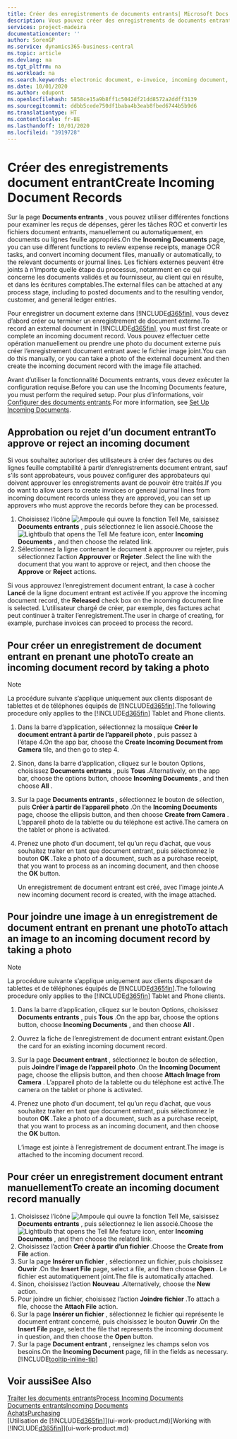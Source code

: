 ```yaml
---
title: Créer des enregistrements de documents entrants| Microsoft Docs
description: Vous pouvez créer des enregistrements de documents entrants, tels que des factures électroniques, et gérer des tâches OCR, du commerce électronique, et de l’échange de documents.
services: project-madeira
documentationcenter: ''
author: SorenGP
ms.service: dynamics365-business-central
ms.topic: article
ms.devlang: na
ms.tgt_pltfrm: na
ms.workload: na
ms.search.keywords: electronic document, e-invoice, incoming document, OCR, ecommerce, document exchange, import invoice
ms.date: 10/01/2020
ms.author: edupont
ms.openlocfilehash: 5858ce15a9b8ff1c5042df21dd8572a2ddff3139
ms.sourcegitcommit: ddbb5cede750df1baba4b3eab8fbed6744b5b9d6
ms.translationtype: HT
ms.contentlocale: fr-BE
ms.lasthandoff: 10/01/2020
ms.locfileid: "3919728"
---
```

# <a name="create-incoming-document-records"></a><span data-ttu-id="eb342-103">Créer des enregistrements document entrant</span><span class="sxs-lookup"><span data-stu-id="eb342-103">Create Incoming Document Records</span></span>
<span data-ttu-id="eb342-104">Sur la page **Documents entrants** , vous pouvez utiliser différentes fonctions pour examiner les reçus de dépenses, gérer les tâches ROC et convertir les fichiers document entrants, manuellement ou automatiquement, en documents ou lignes feuille appropriés.</span><span class="sxs-lookup"><span data-stu-id="eb342-104">On the **Incoming Documents** page, you can use different functions to review expense receipts, manage OCR tasks, and convert incoming document files, manually or automatically, to the relevant documents or journal lines.</span></span> <span data-ttu-id="eb342-105">Les fichiers externes peuvent être joints à n’importe quelle étape du processus, notamment en ce qui concerne les documents validés et au fournisseur, au client qui en résulte, et dans les écritures comptables.</span><span class="sxs-lookup"><span data-stu-id="eb342-105">The external files can be attached at any process stage, including to posted documents and to the resulting vendor, customer, and general ledger entries.</span></span>

<span data-ttu-id="eb342-106">Pour enregistrer un document externe dans [!INCLUDE[d365fin](includes/d365fin_md.md)], vous devez d’abord créer ou terminer un enregistrement de document externe.</span><span class="sxs-lookup"><span data-stu-id="eb342-106">To record an external document in [!INCLUDE[d365fin](includes/d365fin_md.md)], you must first create or complete an incoming document record.</span></span> <span data-ttu-id="eb342-107">Vous pouvez effectuer cette opération manuellement ou prendre une photo du document externe puis créer l’enregistrement document entrant avec le fichier image joint.</span><span class="sxs-lookup"><span data-stu-id="eb342-107">You can do this manually, or you can take a photo of the external document and then create the incoming document record with the image file attached.</span></span>

<span data-ttu-id="eb342-108">Avant d’utiliser la fonctionnalité Documents entrants, vous devez exécuter la configuration requise.</span><span class="sxs-lookup"><span data-stu-id="eb342-108">Before you can use the Incoming Documents feature, you must perform the required setup.</span></span> <span data-ttu-id="eb342-109">Pour plus d’informations, voir [Configurer des documents entrants](across-how-setup-income-documents.md).</span><span class="sxs-lookup"><span data-stu-id="eb342-109">For more information, see [Set Up Incoming Documents](across-how-setup-income-documents.md).</span></span>

## <a name="to-approve-or-reject-an-incoming-document"></a><span data-ttu-id="eb342-110">Approbation ou rejet d’un document entrant</span><span class="sxs-lookup"><span data-stu-id="eb342-110">To approve or reject an incoming document</span></span>
<span data-ttu-id="eb342-111">Si vous souhaitez autoriser des utilisateurs à créer des factures ou des lignes feuille comptabilité à partir d’enregistrements document entrant, sauf s’ils sont approbateurs, vous pouvez configurer des approbateurs qui doivent approuver les enregistrements avant de pouvoir être traités.</span><span class="sxs-lookup"><span data-stu-id="eb342-111">If you do want to allow users to create invoices or general journal lines from incoming document records unless they are approved, you can set up approvers who must approve the records before they can be processed.</span></span>

1. <span data-ttu-id="eb342-112">Choisissez l’icône ![Ampoule qui ouvre la fonction Tell Me](media/ui-search/search_small.png "Dites-moi ce que vous voulez faire"), saisissez **Documents entrants** , puis sélectionnez le lien associé.</span><span class="sxs-lookup"><span data-stu-id="eb342-112">Choose the ![Lightbulb that opens the Tell Me feature](media/ui-search/search_small.png "Tell me what you want to do") icon, enter **Incoming Documents** , and then choose the related link.</span></span>
2. <span data-ttu-id="eb342-113">Sélectionnez la ligne contenant le document à approuver ou rejeter, puis sélectionnez l’action **Approuver** or **Rejeter** .</span><span class="sxs-lookup"><span data-stu-id="eb342-113">Select the line with the document that you want to approve or reject, and then choose the **Approve** or **Reject** actions.</span></span>

<span data-ttu-id="eb342-114">Si vous approuvez l’enregistrement document entrant, la case à cocher **Lancé** de la ligne document entrant est activée.</span><span class="sxs-lookup"><span data-stu-id="eb342-114">If you approve the incoming document record, the **Released** check box on the incoming document line is selected.</span></span> <span data-ttu-id="eb342-115">L’utilisateur chargé de créer, par exemple, des factures achat peut continuer à traiter l’enregistrement.</span><span class="sxs-lookup"><span data-stu-id="eb342-115">The user in charge of creating, for example, purchase invoices can proceed to process the record.</span></span>

## <a name="to-create-an-incoming-document-record-by-taking-a-photo"></a><span data-ttu-id="eb342-116">Pour créer un enregistrement de document entrant en prenant une photo</span><span class="sxs-lookup"><span data-stu-id="eb342-116">To create an incoming document record by taking a photo</span></span>
> [!NOTE]  
>   <span data-ttu-id="eb342-117">La procédure suivante s’applique uniquement aux clients disposant de tablettes et de téléphones équipés de [!INCLUDE[d365fin](includes/d365fin_md.md)].</span><span class="sxs-lookup"><span data-stu-id="eb342-117">The following procedure only applies to the [!INCLUDE[d365fin](includes/d365fin_md.md)] Tablet and Phone clients.</span></span>

1. <span data-ttu-id="eb342-118">Dans la barre d’application, sélectionnez la mosaïque **Créer le document entrant à partir de l’appareil photo** , puis passez à l’étape 4.</span><span class="sxs-lookup"><span data-stu-id="eb342-118">On the app bar, choose the **Create Incoming Document from Camera** tile, and then go to step 4.</span></span>
2. <span data-ttu-id="eb342-119">Sinon, dans la barre d’application, cliquez sur le bouton Options, choisissez **Documents entrants** , puis **Tous** .</span><span class="sxs-lookup"><span data-stu-id="eb342-119">Alternatively, on the app bar, choose the options button, choose **Incoming Documents** , and then choose **All** .</span></span>
3. <span data-ttu-id="eb342-120">Sur la page **Documents entrants** , sélectionnez le bouton de sélection, puis **Créer à partir de l’appareil photo** .</span><span class="sxs-lookup"><span data-stu-id="eb342-120">On the **Incoming Documents** page, choose the ellipsis button, and then choose **Create from Camera** .</span></span> <span data-ttu-id="eb342-121">L’appareil photo de la tablette ou du téléphone est activé.</span><span class="sxs-lookup"><span data-stu-id="eb342-121">The camera on the tablet or phone is activated.</span></span>
4. <span data-ttu-id="eb342-122">Prenez une photo d’un document, tel qu’un reçu d’achat, que vous souhaitez traiter en tant que document entrant, puis sélectionnez le bouton **OK** .</span><span class="sxs-lookup"><span data-stu-id="eb342-122">Take a photo of a document, such as a purchase receipt, that you want to process as an incoming document, and then choose the **OK** button.</span></span>

    <span data-ttu-id="eb342-123">Un enregistrement de document entrant est créé, avec l’image jointe.</span><span class="sxs-lookup"><span data-stu-id="eb342-123">A new incoming document record is created, with the image attached.</span></span>

## <a name="to-attach-an-image-to-an-incoming-document-record-by-taking-a-photo"></a><span data-ttu-id="eb342-124">Pour joindre une image à un enregistrement de document entrant en prenant une photo</span><span class="sxs-lookup"><span data-stu-id="eb342-124">To attach an image to an incoming document record by taking a photo</span></span>
> [!NOTE]  
>   <span data-ttu-id="eb342-125">La procédure suivante s’applique uniquement aux clients disposant de tablettes et de téléphones équipés de [!INCLUDE[d365fin](includes/d365fin_md.md)].</span><span class="sxs-lookup"><span data-stu-id="eb342-125">The following procedure only applies to the [!INCLUDE[d365fin](includes/d365fin_md.md)] Tablet and Phone clients.</span></span>

1. <span data-ttu-id="eb342-126">Dans la barre d’application, cliquez sur le bouton Options, choisissez **Documents entrants** , puis **Tous** .</span><span class="sxs-lookup"><span data-stu-id="eb342-126">On the app bar, choose the options button, choose **Incoming Documents** , and then choose **All** .</span></span>
2. <span data-ttu-id="eb342-127">Ouvrez la fiche de l’enregistrement de document entrant existant.</span><span class="sxs-lookup"><span data-stu-id="eb342-127">Open the card for an existing incoming document record.</span></span>
3. <span data-ttu-id="eb342-128">Sur la page **Document entrant** , sélectionnez le bouton de sélection, puis **Joindre l’image de l’appareil photo** .</span><span class="sxs-lookup"><span data-stu-id="eb342-128">On the **Incoming Document** page, choose the ellipsis button, and then choose **Attach Image from Camera** .</span></span> <span data-ttu-id="eb342-129">L’appareil photo de la tablette ou du téléphone est activé.</span><span class="sxs-lookup"><span data-stu-id="eb342-129">The camera on the tablet or phone is activated.</span></span>
4. <span data-ttu-id="eb342-130">Prenez une photo d’un document, tel qu’un reçu d’achat, que vous souhaitez traiter en tant que document entrant, puis sélectionnez le bouton **OK** .</span><span class="sxs-lookup"><span data-stu-id="eb342-130">Take a photo of a document, such as a purchase receipt, that you want to process as an incoming document, and then choose the **OK** button.</span></span>

    <span data-ttu-id="eb342-131">L’image est jointe à l’enregistrement de document entrant.</span><span class="sxs-lookup"><span data-stu-id="eb342-131">The image is attached to the incoming document record.</span></span>

## <a name="to-create-an-incoming-document-record-manually"></a><span data-ttu-id="eb342-132">Pour créer un enregistrement document entrant manuellement</span><span class="sxs-lookup"><span data-stu-id="eb342-132">To create an incoming document record manually</span></span>
1. <span data-ttu-id="eb342-133">Choisissez l’icône ![Ampoule qui ouvre la fonction Tell Me](media/ui-search/search_small.png "Dites-moi ce que vous voulez faire"), saisissez **Documents entrants** , puis sélectionnez le lien associé.</span><span class="sxs-lookup"><span data-stu-id="eb342-133">Choose the ![Lightbulb that opens the Tell Me feature](media/ui-search/search_small.png "Tell me what you want to do") icon, enter **Incoming Documents** , and then choose the related link.</span></span>
2. <span data-ttu-id="eb342-134">Choisissez l’action **Créer à partir d’un fichier** .</span><span class="sxs-lookup"><span data-stu-id="eb342-134">Choose the **Create from File** action.</span></span>  
3. <span data-ttu-id="eb342-135">Sur la page **Insérer un fichier** , sélectionnez un fichier, puis choisissez **Ouvrir** .</span><span class="sxs-lookup"><span data-stu-id="eb342-135">On the **Insert File** page, select a file, and then choose **Open** .</span></span> <span data-ttu-id="eb342-136">Le fichier est automatiquement joint.</span><span class="sxs-lookup"><span data-stu-id="eb342-136">The file is automatically attached.</span></span>
4. <span data-ttu-id="eb342-137">Sinon, choisissez l’action **Nouveau** .</span><span class="sxs-lookup"><span data-stu-id="eb342-137">Alternatively, choose the **New** action.</span></span>
5. <span data-ttu-id="eb342-138">Pour joindre un fichier, choisissez l’action **Joindre fichier** .</span><span class="sxs-lookup"><span data-stu-id="eb342-138">To attach a file, choose the **Attach File** action.</span></span>
6. <span data-ttu-id="eb342-139">Sur la page **Insérer un fichier** , sélectionnez le fichier qui représente le document entrant concerné, puis choisissez le bouton **Ouvrir** .</span><span class="sxs-lookup"><span data-stu-id="eb342-139">On the **Insert File** page, select the file that represents the incoming document in question, and then choose the **Open** button.</span></span>
7. <span data-ttu-id="eb342-140">Sur la page **Document entrant** , renseignez les champs selon vos besoins.</span><span class="sxs-lookup"><span data-stu-id="eb342-140">On the **Incoming Document** page, fill in the fields as necessary.</span></span> [!INCLUDE[tooltip-inline-tip](includes/tooltip-inline-tip_md.md)]

## <a name="see-also"></a><span data-ttu-id="eb342-141">Voir aussi</span><span class="sxs-lookup"><span data-stu-id="eb342-141">See Also</span></span>
[<span data-ttu-id="eb342-142">Traiter les documents entrants</span><span class="sxs-lookup"><span data-stu-id="eb342-142">Process Incoming Documents</span></span>](across-process-income-documents.md)  
[<span data-ttu-id="eb342-143">Documents entrants</span><span class="sxs-lookup"><span data-stu-id="eb342-143">Incoming Documents</span></span>](across-income-documents.md)  
[<span data-ttu-id="eb342-144">Achats</span><span class="sxs-lookup"><span data-stu-id="eb342-144">Purchasing</span></span>](purchasing-manage-purchasing.md)  
<span data-ttu-id="eb342-145">[Utilisation de [!INCLUDE[d365fin](includes/d365fin_md.md)]](ui-work-product.md)</span><span class="sxs-lookup"><span data-stu-id="eb342-145">[Working with [!INCLUDE[d365fin](includes/d365fin_md.md)]](ui-work-product.md)</span></span>
